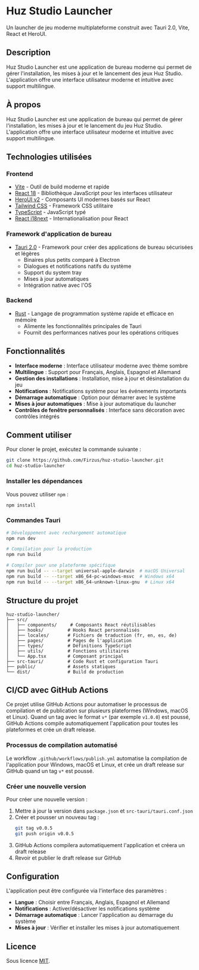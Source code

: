 # Huz Studio Launcher

Un launcher de jeu moderne multiplateforme construit avec Tauri 2.0, Vite, React et HeroUI.

## Description

Huz Studio Launcher est une application de bureau moderne qui permet de gérer l'installation, les mises à jour et le lancement des jeux Huz Studio. L'application offre une interface utilisateur moderne et intuitive avec support multilingue.

## À propos

Huz Studio Launcher est une application de bureau qui permet de gérer l'installation, les mises à jour et le lancement du jeu Huz Studio. L'application offre une interface utilisateur moderne et intuitive avec support multilingue.

## Technologies utilisées

### Frontend

- [Vite](https://vitejs.dev/) - Outil de build moderne et rapide
- [React 18](https://react.dev/) - Bibliothèque JavaScript pour les interfaces utilisateur
- [HeroUI v2](https://heroui.com) - Composants UI modernes basés sur React
- [Tailwind CSS](https://tailwindcss.com) - Framework CSS utilitaire
- [TypeScript](https://www.typescriptlang.org) - JavaScript typé
- [React i18next](https://react.i18next.com/) - Internationalisation pour React

### Framework d'application de bureau

- [Tauri 2.0](https://tauri.app/) - Framework pour créer des applications de bureau sécurisées et légères
  - Binaires plus petits comparé à Electron
  - Dialogues et notifications natifs du système
  - Support du system tray
  - Mises à jour automatiques
  - Intégration native avec l'OS

### Backend

- [Rust](https://www.rust-lang.org/) - Langage de programmation système rapide et efficace en mémoire
  - Alimente les fonctionnalités principales de Tauri
  - Fournit des performances natives pour les opérations critiques

## Fonctionnalités

- **Interface moderne** : Interface utilisateur moderne avec thème sombre
- **Multilingue** : Support pour Français, Anglais, Espagnol et Allemand
- **Gestion des installations** : Installation, mise à jour et désinstallation du jeu
- **Notifications** : Notifications système pour les événements importants
- **Démarrage automatique** : Option pour démarrer avec le système
- **Mises à jour automatiques** : Mise à jour automatique du launcher
- **Contrôles de fenêtre personnalisés** : Interface sans décoration avec contrôles intégrés

## Comment utiliser

Pour cloner le projet, exécutez la commande suivante :

```bash
git clone https://github.com/Firzus/huz-studio-launcher.git
cd huz-studio-launcher
```

### Installer les dépendances

Vous pouvez utiliser `npm` :

```bash
npm install
```

### Commandes Tauri

```bash
# Développement avec rechargement automatique
npm run dev

# Compilation pour la production
npm run build

# Compiler pour une plateforme spécifique
npm run build -- --target universal-apple-darwin  # macOS Universal
npm run build -- --target x86_64-pc-windows-msvc  # Windows x64
npm run build -- --target x86_64-unknown-linux-gnu  # Linux x64
```

## Structure du projet

```
huz-studio-launcher/
├── src/
│   ├── components/     # Composants React réutilisables
│   ├── hooks/         # Hooks React personnalisés
│   ├── locales/       # Fichiers de traduction (fr, en, es, de)
│   ├── pages/         # Pages de l'application
│   ├── types/         # Définitions TypeScript
│   ├── utils/         # Fonctions utilitaires
│   └── App.tsx        # Composant principal
├── src-tauri/         # Code Rust et configuration Tauri
├── public/            # Assets statiques
└── dist/              # Build de production
```

## CI/CD avec GitHub Actions

Ce projet utilise GitHub Actions pour automatiser le processus de compilation et de publication sur plusieurs plateformes (Windows, macOS et Linux). Quand un tag avec le format `v*` (par exemple `v1.0.0`) est poussé, GitHub Actions compile automatiquement l'application pour toutes les plateformes et crée un draft release.

### Processus de compilation automatisé

Le workflow `.github/workflows/publish.yml` automatise la compilation de l'application pour Windows, macOS et Linux, et crée un draft release sur GitHub quand un tag `v*` est poussé.

### Créer une nouvelle version

Pour créer une nouvelle version :

1. Mettre à jour la version dans `package.json` et `src-tauri/tauri.conf.json`
2. Créer et pousser un nouveau tag :
   ```bash
   git tag v0.0.5
   git push origin v0.0.5
   ```
3. GitHub Actions compilera automatiquement l'application et créera un draft release
4. Revoir et publier le draft release sur GitHub

## Configuration

L'application peut être configurée via l'interface des paramètres :

- **Langue** : Choisir entre Français, Anglais, Espagnol et Allemand
- **Notifications** : Activer/désactiver les notifications système
- **Démarrage automatique** : Lancer l'application au démarrage du système
- **Mises à jour** : Vérifier et installer les mises à jour automatiquement

## Licence

Sous licence [MIT](LICENSE).
